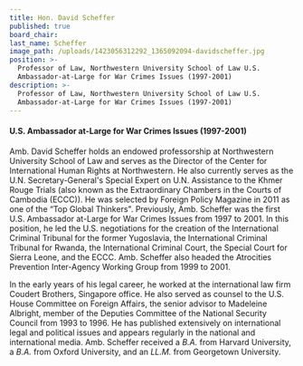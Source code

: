 ```yaml
---
title: Hon. David Scheffer
published: true
board_chair:
last_name: Scheffer
image_path: /uploads/1423056312292_1365092094-davidscheffer.jpg
position: >-
  Professor of Law, Northwestern University School of Law U.S.
  Ambassador-at-Large for War Crimes Issues (1997-2001)
description: >-
  Professor of Law, Northwestern University School of Law U.S.
  Ambassador-at-Large for War Crimes Issues (1997-2001)
---
```


#### U.S. Ambassador at-Large for War Crimes Issues (1997-2001)

Amb. David Scheffer holds an endowed professorship at Northwestern University School of Law and serves as the Director of the Center for International Human Rights at Northwestern. He also currently serves as the U.N. Secretary-General's Special Expert on U.N. Assistance to the Khmer Rouge Trials (also known as the Extraordinary Chambers in the Courts of Cambodia (ECCC)). He was selected by Foreign Policy Magazine in 2011 as one of the “Top Global Thinkers". Previously, Amb. Scheffer was the first U.S. Ambassador at-Large for War Crimes Issues from 1997 to 2001. In this position, he led the U.S. negotiations for the creation of the International Criminal Tribunal for the former Yugoslavia, the International Criminal Tribunal for Rwanda, the International Criminal Court, the Special Court for Sierra Leone, and the ECCC. Amb. Scheffer also headed the Atrocities Prevention Inter-Agency Working Group from 1999 to 2001.

In the early years of his legal career, he worked at the international law firm Coudert Brothers, Singapore office. He also served as counsel to the U.S. House Committee on Foreign Affairs, the senior advisor to Madeleine Albright, member of the Deputies Committee of the National Security Council from 1993 to 1996. He has published extensively on international legal and political issues and appears regularly in the national and international media. Amb. Scheffer received a *B.A.* from Harvard University, a *B.A.* from Oxford University, and an *LL.M.* from Georgetown University.